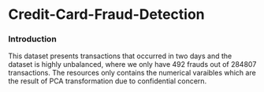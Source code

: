 # Credit-Card-Fraud-Detection
### Introduction
This dataset presents transactions that occurred in two days and the dataset is highly unbalanced, where we only have 492 frauds out of 284807 transactions. The resources only contains the numerical varaibles which are the result of PCA transformation due to confidential concern.
